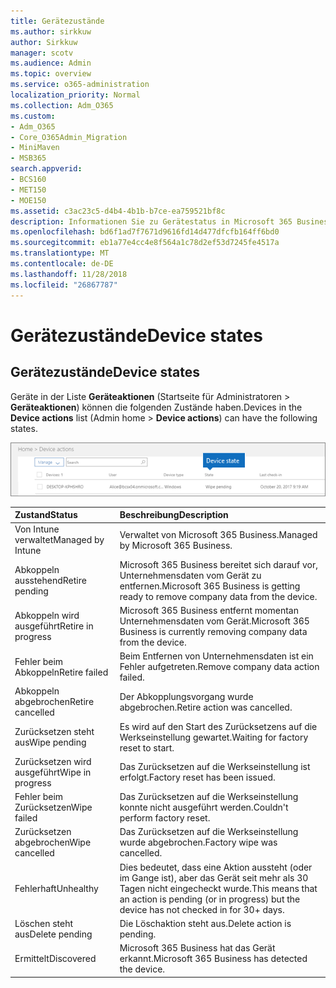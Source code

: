 ```yaml
---
title: Gerätezustände
ms.author: sirkkuw
author: Sirkkuw
manager: scotv
ms.audience: Admin
ms.topic: overview
ms.service: o365-administration
localization_priority: Normal
ms.collection: Adm_O365
ms.custom:
- Adm_O365
- Core_O365Admin_Migration
- MiniMaven
- MSB365
search.appverid:
- BCS160
- MET150
- MOE150
ms.assetid: c3ac23c5-d4b4-4b1b-b7ce-ea759521bf8c
description: Informationen Sie zu Gerätestatus in Microsoft 365 Business.
ms.openlocfilehash: bd6f1ad7f7671d9616fd14d477dfcfb164ff6bd0
ms.sourcegitcommit: eb1a77e4cc4e8f564a1c78d2ef53d7245fe4517a
ms.translationtype: MT
ms.contentlocale: de-DE
ms.lasthandoff: 11/28/2018
ms.locfileid: "26867787"
---
```

# <a name="device-states"></a><span data-ttu-id="bf0f1-103">Gerätezustände</span><span class="sxs-lookup"><span data-stu-id="bf0f1-103">Device states</span></span>

## <a name="device-states"></a><span data-ttu-id="bf0f1-104">Gerätezustände</span><span class="sxs-lookup"><span data-stu-id="bf0f1-104">Device states</span></span>

<span data-ttu-id="bf0f1-105">Geräte in der Liste **Geräteaktionen** (Startseite für Administratoren \> **Geräteaktionen**) können die folgenden Zustände haben.</span><span class="sxs-lookup"><span data-stu-id="bf0f1-105">Devices in the **Device actions** list (Admin home \> **Device actions**) can have the following states.</span></span>
  
![In the Device actions list, you can see the Devices states.](media/a621c47e-45d9-4e1a-beb9-c03254d40c1d.png)
  
|<span data-ttu-id="bf0f1-107">**Zustand**</span><span class="sxs-lookup"><span data-stu-id="bf0f1-107">**Status**</span></span>|<span data-ttu-id="bf0f1-108">**Beschreibung**</span><span class="sxs-lookup"><span data-stu-id="bf0f1-108">**Description**</span></span>|
|:-----|:-----|
|<span data-ttu-id="bf0f1-109">Von Intune verwaltet</span><span class="sxs-lookup"><span data-stu-id="bf0f1-109">Managed by Intune</span></span>  <br/> |<span data-ttu-id="bf0f1-110">Verwaltet von Microsoft 365 Business.</span><span class="sxs-lookup"><span data-stu-id="bf0f1-110">Managed by Microsoft 365 Business.</span></span>  <br/> |
|<span data-ttu-id="bf0f1-111">Abkoppeln ausstehend</span><span class="sxs-lookup"><span data-stu-id="bf0f1-111">Retire pending</span></span>  <br/> |<span data-ttu-id="bf0f1-112">Microsoft 365 Business bereitet sich darauf vor, Unternehmensdaten vom Gerät zu entfernen.</span><span class="sxs-lookup"><span data-stu-id="bf0f1-112">Microsoft 365 Business is getting ready to remove company data from the device.</span></span>  <br/> |
|<span data-ttu-id="bf0f1-113">Abkoppeln wird ausgeführt</span><span class="sxs-lookup"><span data-stu-id="bf0f1-113">Retire in progress</span></span>  <br/> |<span data-ttu-id="bf0f1-114">Microsoft 365 Business entfernt momentan Unternehmensdaten vom Gerät.</span><span class="sxs-lookup"><span data-stu-id="bf0f1-114">Microsoft 365 Business is currently removing company data from the device.</span></span>  <br/> |
|<span data-ttu-id="bf0f1-115">Fehler beim Abkoppeln</span><span class="sxs-lookup"><span data-stu-id="bf0f1-115">Retire failed</span></span>  <br/> | <span data-ttu-id="bf0f1-116">Beim Entfernen von Unternehmensdaten ist ein Fehler aufgetreten.</span><span class="sxs-lookup"><span data-stu-id="bf0f1-116">Remove company data action failed.</span></span>  <br/> |
|<span data-ttu-id="bf0f1-117">Abkoppeln abgebrochen</span><span class="sxs-lookup"><span data-stu-id="bf0f1-117">Retire cancelled</span></span>  <br/> |<span data-ttu-id="bf0f1-118">Der Abkopplungsvorgang wurde abgebrochen.</span><span class="sxs-lookup"><span data-stu-id="bf0f1-118">Retire action was cancelled.</span></span>  <br/> |
|<span data-ttu-id="bf0f1-119">Zurücksetzen steht aus</span><span class="sxs-lookup"><span data-stu-id="bf0f1-119">Wipe pending</span></span>  <br/> |<span data-ttu-id="bf0f1-120">Es wird auf den Start des Zurücksetzens auf die Werkseinstellung gewartet.</span><span class="sxs-lookup"><span data-stu-id="bf0f1-120">Waiting for factory reset to start.</span></span>  <br/> |
|<span data-ttu-id="bf0f1-121">Zurücksetzen wird ausgeführt</span><span class="sxs-lookup"><span data-stu-id="bf0f1-121">Wipe in progress</span></span>  <br/> |<span data-ttu-id="bf0f1-122">Das Zurücksetzen auf die Werkseinstellung ist erfolgt.</span><span class="sxs-lookup"><span data-stu-id="bf0f1-122">Factory reset has been issued.</span></span>  <br/> |
|<span data-ttu-id="bf0f1-123">Fehler beim Zurücksetzen</span><span class="sxs-lookup"><span data-stu-id="bf0f1-123">Wipe failed</span></span>  <br/> |<span data-ttu-id="bf0f1-124">Das Zurücksetzen auf die Werkseinstellung konnte nicht ausgeführt werden.</span><span class="sxs-lookup"><span data-stu-id="bf0f1-124">Couldn't perform factory reset.</span></span>  <br/> |
|<span data-ttu-id="bf0f1-125">Zurücksetzen abgebrochen</span><span class="sxs-lookup"><span data-stu-id="bf0f1-125">Wipe cancelled</span></span>  <br/> |<span data-ttu-id="bf0f1-126">Das Zurücksetzen auf die Werkseinstellung wurde abgebrochen.</span><span class="sxs-lookup"><span data-stu-id="bf0f1-126">Factory wipe was cancelled.</span></span>  <br/> |
|<span data-ttu-id="bf0f1-127">Fehlerhaft</span><span class="sxs-lookup"><span data-stu-id="bf0f1-127">Unhealthy</span></span>  <br/> |<span data-ttu-id="bf0f1-128">Dies bedeutet, dass eine Aktion aussteht (oder im Gange ist), aber das Gerät seit mehr als 30 Tagen nicht eingecheckt wurde.</span><span class="sxs-lookup"><span data-stu-id="bf0f1-128">This means that an action is pending (or in progress) but the device has not checked in for 30+ days.</span></span>  <br/> |
|<span data-ttu-id="bf0f1-129">Löschen steht aus</span><span class="sxs-lookup"><span data-stu-id="bf0f1-129">Delete pending</span></span>  <br/> |<span data-ttu-id="bf0f1-130">Die Löschaktion steht aus.</span><span class="sxs-lookup"><span data-stu-id="bf0f1-130">Delete action is pending.</span></span>  <br/> |
|<span data-ttu-id="bf0f1-131">Ermittelt</span><span class="sxs-lookup"><span data-stu-id="bf0f1-131">Discovered</span></span>  <br/> |<span data-ttu-id="bf0f1-132">Microsoft 365 Business hat das Gerät erkannt.</span><span class="sxs-lookup"><span data-stu-id="bf0f1-132">Microsoft 365 Business has detected the device.</span></span>  <br/> |
   
